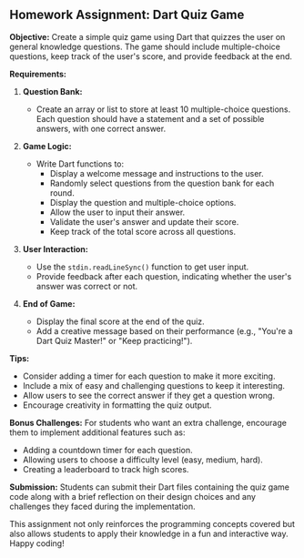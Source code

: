 ## Homework Assignment: Dart Quiz Game

**Objective:**
Create a simple quiz game using Dart that quizzes the user on general knowledge questions. The game should include multiple-choice questions, keep track of the user's score, and provide feedback at the end.

**Requirements:**

1. **Question Bank:**
   - Create an array or list to store at least 10 multiple-choice questions. Each question should have a statement and a set of possible answers, with one correct answer.

2. **Game Logic:**
   - Write Dart functions to:
     - Display a welcome message and instructions to the user.
     - Randomly select questions from the question bank for each round.
     - Display the question and multiple-choice options.
     - Allow the user to input their answer.
     - Validate the user's answer and update their score.
     - Keep track of the total score across all questions.

3. **User Interaction:**
   - Use the `stdin.readLineSync()` function to get user input.
   - Provide feedback after each question, indicating whether the user's answer was correct or not.

4. **End of Game:**
   - Display the final score at the end of the quiz.
   - Add a creative message based on their performance (e.g., "You're a Dart Quiz Master!" or "Keep practicing!").

**Tips:**

- Consider adding a timer for each question to make it more exciting.
- Include a mix of easy and challenging questions to keep it interesting.
- Allow users to see the correct answer if they get a question wrong.
- Encourage creativity in formatting the quiz output.

**Bonus Challenges:**
For students who want an extra challenge, encourage them to implement additional features such as:
- Adding a countdown timer for each question.
- Allowing users to choose a difficulty level (easy, medium, hard).
- Creating a leaderboard to track high scores.

**Submission:**
Students can submit their Dart files containing the quiz game code along with a brief reflection on their design choices and any challenges they faced during the implementation.

This assignment not only reinforces the programming concepts covered but also allows students to apply their knowledge in a fun and interactive way. Happy coding!
